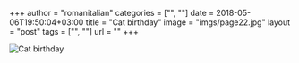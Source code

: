 +++
author = "romanitalian"
categories = ["", ""]
date = 2018-05-06T19:50:04+03:00
title = "Cat birthday"
image = "imgs/page22.jpg"
layout = "post"
tags = ["", ""]
url = ""
+++

![Cat birthday](/imgs/page22.jpg "Cat birthday")